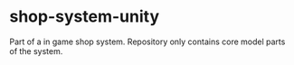 # shop-system-unity
Part of a in game shop system. Repository only contains core model parts of the system.
